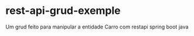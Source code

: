 # rest-api-grud-exemple

Um grud feito para manipular a entidade Carro com restapi spring boot java

